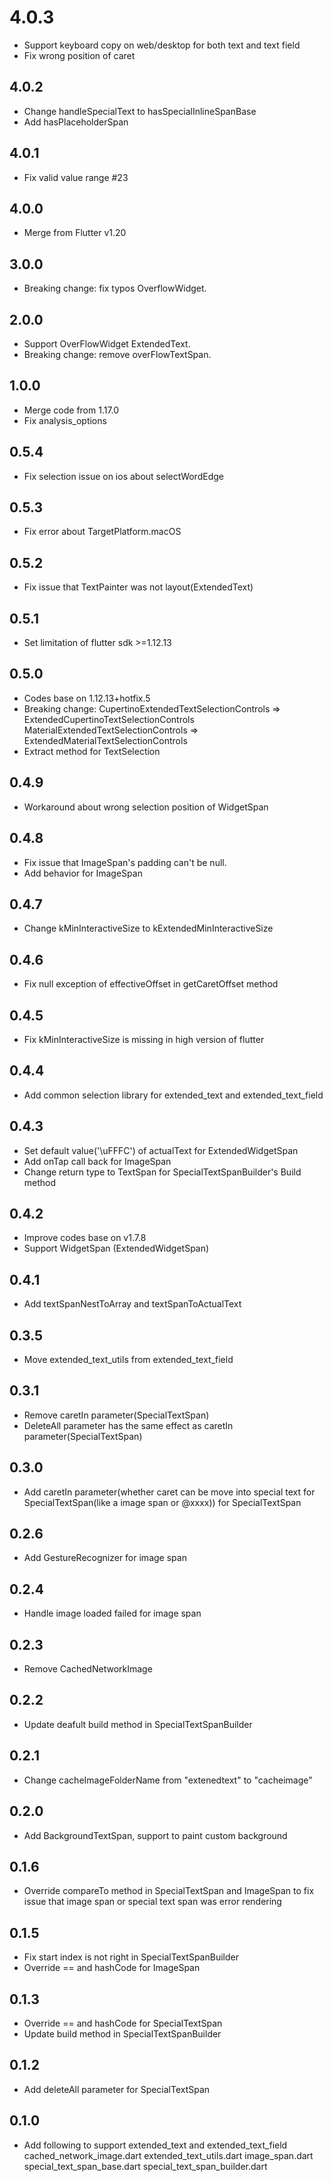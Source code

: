 # 4.0.3

* Support keyboard copy on web/desktop for both text and text field
* Fix wrong position of caret

## 4.0.2

* Change handleSpecialText to hasSpecialInlineSpanBase
* Add hasPlaceholderSpan
  
## 4.0.1

* Fix valid value range #23

## 4.0.0

* Merge from Flutter v1.20

## 3.0.0

* Breaking change: fix typos OverflowWidget.

## 2.0.0

* Support OverFlowWidget ExtendedText.
* Breaking change: remove overFlowTextSpan.

## 1.0.0

* Merge code from 1.17.0
* Fix analysis_options

## 0.5.4

* Fix selection issue on ios about selectWordEdge

## 0.5.3

* Fix error about TargetPlatform.macOS

## 0.5.2

* Fix issue that TextPainter was not layout(ExtendedText)

## 0.5.1

* Set limitation of flutter sdk >=1.12.13

## 0.5.0

* Codes base on 1.12.13+hotfix.5
* Breaking change:
  CupertinoExtendedTextSelectionControls => ExtendedCupertinoTextSelectionControls
  MaterialExtendedTextSelectionControls => ExtendedMaterialTextSelectionControls
* Extract method for TextSelection

## 0.4.9

* Workaround about wrong selection position of WidgetSpan

## 0.4.8

* Fix issue that ImageSpan's padding can't be null.
* Add behavior for ImageSpan

## 0.4.7

* Change kMinInteractiveSize to kExtendedMinInteractiveSize

## 0.4.6

* Fix null exception of effectiveOffset in getCaretOffset method

## 0.4.5

* Fix kMinInteractiveSize is missing in high version of flutter

## 0.4.4

* Add common selection library for extended_text and extended_text_field

## 0.4.3

* Set default value('\uFFFC') of actualText for ExtendedWidgetSpan
* Add onTap call back for ImageSpan
* Change return type to TextSpan for SpecialTextSpanBuilder's Build method

## 0.4.2

* Improve codes base on v1.7.8
* Support WidgetSpan (ExtendedWidgetSpan)

## 0.4.1

* Add textSpanNestToArray and textSpanToActualText

## 0.3.5

* Move extended_text_utils from extended_text_field

## 0.3.1

* Remove caretIn parameter(SpecialTextSpan)
* DeleteAll parameter has the same effect as caretIn parameter(SpecialTextSpan)

## 0.3.0

* Add caretIn parameter(whether caret can be move into special text for SpecialTextSpan(like a image span or @xxxx)) for SpecialTextSpan

## 0.2.6

* Add GestureRecognizer for image span

## 0.2.4

* Handle image loaded failed for image span

## 0.2.3

* Remove CachedNetworkImage

## 0.2.2

* Update deafult build method in SpecialTextSpanBuilder

## 0.2.1

* Change cacheImageFolderName from "extenedtext" to "cacheimage"

## 0.2.0

* Add BackgroundTextSpan, support to paint custom background

## 0.1.6

* Override compareTo method in SpecialTextSpan and ImageSpan to
  fix issue that image span or special text span was error rendering

## 0.1.5

* Fix start index is not right in SpecialTextSpanBuilder
* Override == and hashCode for ImageSpan

## 0.1.3

* Override == and hashCode for SpecialTextSpan
* Update build method in SpecialTextSpanBuilder

## 0.1.2

* Add deleteAll parameter for SpecialTextSpan

## 0.1.0

* Add following to support extended_text and extended_text_field
  cached_network_image.dart
  extended_text_utils.dart
  image_span.dart
  special_text_span_base.dart
  special_text_span_builder.dart

